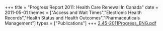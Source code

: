 +++
title = "Progress Report 2011: Health Care Renewal In Canada"
date = 2011-05-01
themes = ["Access and Wait Times","Electronic Health Records","Health Status and Health Outcomes","Pharmaceuticals Management"]
types = ["Publications"]
+++
[2.45-2011Progress\_ENG.pdf](/files/2.45-2011Progress_ENG.pdf)
